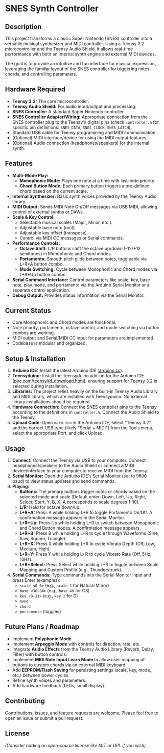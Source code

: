 # SNES Synth Controller

## Description

This project transforms a classic Super Nintendo (SNES) controller into a versatile musical synthesizer and MIDI controller. Using a Teensy 3.2 microcontroller and the Teensy Audio Shield, it allows real-time performance with both an internal synth engine and external MIDI devices.

The goal is to provide an intuitive and fun interface for musical expression, leveraging the familiar layout of the SNES controller for triggering notes, chords, and controlling parameters.

## Hardware Required

*   **Teensy 3.2:** The core microcontroller.
*   **Teensy Audio Shield:** For audio input/output and processing.
*   **SNES Controller:** A standard Super Nintendo controller.
*   **SNES Controller Adapter/Wiring:** Appropriate connection from the SNES controller plug to the Teensy's digital pins (check `controller.h` for specific pin definitions: `SNES_DATA`, `SNES_CLOCK`, `SNES_LATCH`).
*   Standard USB cable for Teensy programming and MIDI communication.
*   (Optional) MIDI interface/device for using the MIDI output features.
*   (Optional) Audio connection (headphones/speakers) for the internal synth.

## Features

*   **Multi-Mode Play:**
    *   **Monophonic Mode:** Plays one note at a time with last-note priority.
    *   **Chord Button Mode:** Each primary button triggers a pre-defined chord based on the current scale.
*   **Internal Synthesizer:** Basic synth voices provided by the Teensy Audio library.
*   **MIDI Output:** Sends MIDI Note On/Off messages via USB MIDI, allowing control of external synths or DAWs.
*   **Scale & Key Control:**
    *   Selectable musical scales (Major, Minor, etc.).
    *   Adjustable base note (root).
    *   Adjustable key offset (transpose).
    *   Control via MIDI CC messages or Serial commands.
*   **Performance Controls:**
    *   **Octave Shift:** L/R buttons shift the octave up/down (-12/+12 semitones) in Monophonic and Chord modes.
    *   **Portamento:** Smooth pitch glide between notes, toggleable via L+R+A button combo.
    *   **Mode Switching:** Cycle between Monophonic and Chord modes via L+R+Up button combo.
*   **Serial Command Interface:** Control parameters like scale, key, base note, play mode, and portamento via the Arduino Serial Monitor or a separate control application.
*   **Debug Output:** Provides status information via the Serial Monitor.

## Current Status

*   Core Monophonic and Chord modes are functional.
*   Note priority, portamento, octave control, and mode switching via button combos are working.
*   MIDI output and Serial/MIDI CC input for parameters are implemented.
*   Codebase is modular and organized.

## Setup & Installation

1.  **Arduino IDE:** Install the latest Arduino IDE ([arduino.cc](https://www.arduino.cc/en/software)).
2.  **Teensyduino:** Install the Teensyduino add-on for the Arduino IDE ([pjrc.com/teensy/td_download.html](https://www.pjrc.com/teensy/td_download.html)), ensuring support for Teensy 3.2 is selected during installation.
3.  **Libraries:** The project relies heavily on the built-in Teensy Audio Library and MIDI library, which are installed with Teensyduino. No external library installations should be required.
4.  **Hardware Connection:** Connect the SNES controller pins to the Teensy according to the definitions in `controller.h`. Connect the Audio Shield to the Teensy.
5.  **Upload Code:** Open `main.ino` in the Arduino IDE, select "Teensy 3.2" and the correct USB type (likely "Serial + MIDI") from the Tools menu, select the appropriate Port, and click Upload.

## Usage

1.  **Connect:** Connect the Teensy via USB to your computer. Connect headphones/speakers to the Audio Shield or connect a MIDI device/interface to your computer to receive MIDI from the Teensy.
2.  **Serial Monitor:** Open the Arduino IDE's Serial Monitor (set to 9600 baud) to view status updates and send commands.
3.  **Playing:**
    *   **Buttons:** The primary buttons trigger notes or chords based on the selected mode and scale (Default order: Down, Left, Up, Right, Select, Start, Y, B, X, A corresponds to scale degrees 1-10).
    *   **L/R:** Hold for octave down/up.
    *   **L+R+A:** Press A while holding L+R to toggle Portamento On/Off. A confirmation message appears in the Serial Monitor.
    *   **L+R+Up:** Press Up while holding L+R to switch between Monophonic and Chord Button modes. A confirmation message appears.
    *   **L+R+B:** Press B while holding L+R to cycle through Waveforms (Sine, Saw, Square, Triangle).
    *   **L+R+X:** Press X while holding L+R to cycle Vibrato Depth (Off, Low, Medium, High).
    *   **L+R+Y:** Press Y while holding L+R to cycle Vibrato Rate (Off, 5Hz, 10Hz).
    *   **L+R+Select:** Press Select while holding L+R to toggle between Scale Mapping and Custom Profile (e.g., Thunderstruck).
4.  **Serial Commands:** Type commands into the Serial Monitor input and press Enter (examples):
    *   `scale <0-6>` (e.g., `scale 1` for Natural Minor)
    *   `base <36-84>` (e.g., `base 48` for C3)
    *   `key <0-11>` (e.g., `key 2` for D)
    *   `mono`
    *   `chord`
    *   `portamento` (toggles)

## Future Plans / Roadmap

*   Implement **Polyphonic Mode**.
*   Implement **Arpeggio Mode** with controls for direction, rate, etc.
*   Integrate **Audio Effects** from the Teensy Audio Library (Reverb, Delay, Filter) with button controls.
*   Implement **MIDI Note Input Learn Mode** to allow user-mapping of buttons to custom chords via an external MIDI keyboard.
*   Add **EEPROM/Flash Saving** for persisting settings (scale, key, mode, etc.) between power cycles.
*   Refine synth voices and parameters.
*   Add hardware feedback (LEDs, small display).

## Contributing

Contributions, issues, and feature requests are welcome. Please feel free to open an issue or submit a pull request.

## License

*(Consider adding an open-source license like MIT or GPL if you wish)* 